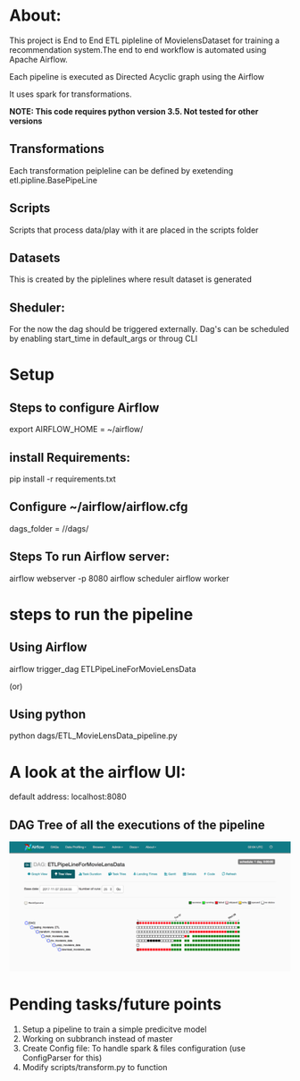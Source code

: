 
# About:

This project is End to End ETL pipleline of MovielensDataset for training a recommendation system.The end to end workflow is automated using Apache Airflow. 

Each pipeline is executed as Directed Acyclic graph using the Airflow

It uses spark for transformations. 

**NOTE: This code requires python version 3.5. Not tested for other versions**



## Transformations

Each transformation peipleline can be defined by exetending etl.pipline.BasePipeLine

## Scripts

Scripts that process data/play with it are placed in the scripts folder

## Datasets

This is created by the piplelines where result dataset is generated


## Sheduler:

For the now the dag should be triggered externally. Dag's can be scheduled by enabling start_time in default_args or throug CLI

# Setup


## Steps to configure Airflow

export AIRFLOW_HOME = ~/airflow/


## install Requirements: 

pip install -r requirements.txt



## Configure ~/airflow/airflow.cfg 

dags_folder = /<project-location>/dags/


## Steps To run Airflow server:


airflow webserver -p 8080 
airflow scheduler
airflow worker


# steps to run the pipeline


## Using Airflow
airflow trigger_dag ETLPipeLineForMovieLensData

  (or)    

## Using python
python dags/ETL_MovieLensData_pipeline.py    


# A look at the airflow UI:


default address: localhost:8080

## DAG Tree of all the executions of the pipeline

![DAG Tree Image](/docs/img/DAG_tree.png?raw=true)







# Pending tasks/future points

1. Setup a pipeline to train a simple predicitve model    
2. Working on subbranch instead of master    
3. Create Config file: To handle spark & files configuration (use ConfigParser for this)    
4. Modify scripts/transform.py to function 





